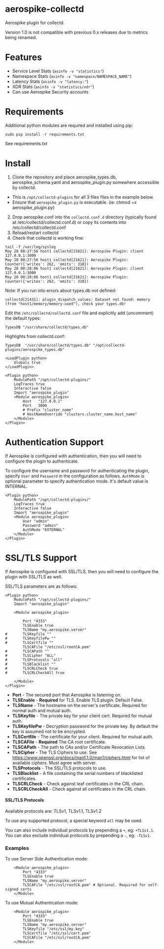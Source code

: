 aerospike-collectd
====================
Aerospike plugin for collectd.

Version 1.0 is not compatible with previous 0.x releases due to metrics being renamed.

Features
========
- Service Level Stats (`asinfo -v "statistics"`)
- Namespace Stats (`asinfo -v "namespace/NAMESPACE_NAME"`)
- Latency Stats (`asinfo -v "latency:"`)
- XDR Stats (`asinfo -v "statistics/xdr"`)
- Can use Aerospike Security accounts

Requirements
============
Additional python modules are required and installed using pip:
```
sudo pip install -r requirements.txt
```

See requirements.txt

Install
=======

1. Clone the repository and place aerospike_types.db, aerospike_schema.yaml and aerospike_plugin.py somewhere accessible by collectd.
  * This is `/opt/collectd-plugins` for all 3 files files in the example below.
  * Ensure that `aerospike_plugin.py` is executable. (ie: chmod +x aerospike_plugin.py)
2. Drop aerospike.conf into the `collectd.conf.d` directory (typically found at /etc/collectd/collectd.conf.d)
or copy its contents into /etc/collectd/collectd.conf
3. Reload/restart collectd
4. Check that collectd is working fine:

```
tail -f /var/log/syslog
May 28 00:27:56 host1 collectd[21621]: Aerospike Plugin: client 127.0.0.1:3000
May 28 00:27:56 host1 collectd[21621]: Aerospike Plugin: Counter({'writes': 262, 'emits': 318})
May 28 00:28:06 host1 collectd[21621]: Aerospike Plugin: client 127.0.0.1:3000
May 28 00:28:06 host1 collectd[21621]: Aerospike Plugin: Counter({'writes': 262, 'emits': 318})
```

Note: If you run into errors about types.db not defined:

```
collectd[21431]: plugin_dispatch_values: Dataset not found: memory (from "host1/memory/memory-used"), check your types.db!
```

Edit the `/etc/collectd/collectd.conf` file and explicitly add (uncomment) the default types:

```
TypesDB "/usr/share/collectd/types.db"
```

Highlights from collectd.conf:

```
TypesDB  "/usr/share/collectd/types.db" "/opt/collectd-plugins/aerospike_types.db"

<LoadPlugin python>
    Globals true
</LoadPlugin>

<Plugin python>
    ModulePath "/opt/collectd-plugins/"
    LogTraces true
    Interactive false
    Import "aerospike_plugin"
    <Module aerospike_plugin>
        Host   "127.0.0.1"
        Port   3000
        # Prefix "cluster_name"
        # HostNameOverride "clusters.cluster_name.host_name"
    </Module>
</Plugin>
```

Authentication Support
======================

If Aerospike is configured with authentication, then you will need to configure the
plugin to authenticate.

To configure the username and password for authenticating the plugin, specify 
`User` and `Password` in the configuration as follows. `AuthMode` is optional 
parameter to specify authentication mode. It's default value is INTERNAL.

```
<Plugin python>
    ModulePath "/opt/collectd-plugins/"
    LogTraces true
    Interactive false
    Import "aerospike_plugin"
    <Module aerospike_plugin>
    	User "admin"
    	Password "admin"
    	AuthMode "EXTERNAL"
    </Module>
</Plugin>
```

SSL/TLS Support
===============

If Aerospike is configured with SSL/TLS, then you will need to configure the 
plugin with SSL/TLS as well.

SSL/TLS parameters are as follows:

```
<Plugin python>
    ModulePath "/opt/collectd-plugins/"
    Import "aerospike_plugin"

    <Module aerospike_plugin>

        Port "4333"
        TLSEnable true
        TLSName "my.aerospike.server"
#       TLSKeyfile ""
#       TLSKeyfilePw ""
#       TLSCertfile ""
        TLSCAFile "/etc/ssl/rootCA.pem"
#       TLSCAPath ""
#       TLSCipher "ALL"
#       TLSProtocols "all"
#       TLSBlacklist ""
#       TLSCRLCheck true
#       TLSCRLCheckAll true

    </Module>
</Plugin>
```

* **Port** - The secured port that Aerospike is listening on.
* **TLSEnable** - **Required** for TLS. Enable TLS plugin. Default False.
* **TLSName** - The hostname on the server's certificate. Required for normal auth and mutual auth.
* **TLSKeyfile** - The private key for your client cert. Required for mutual auth.
* **TLSKeyfilePw** - Decryption password for the private key. By default the key is assumed not to be encrypted.
* **TLSCertfile** - The certificate for your client. Required for mutual auth.
* **TLSCAFile** - **Required** The CA root certificate.
* **TLSCAPath** - The path to CAs and/or Certificate Revocation Lists.
* **TLSCipher** - The TLS Ciphers to use. See https://www.openssl.org/docs/man1.1.0/man1/ciphers.html for list of available ciphers. Must agree with server.
* **TLSProtocols** - The SSL/TLS protocols to use. 
* **TLSBlacklist** - A file containing the serial numbers of blacklisted certificates.
* **TLSCRLCheck** - Check against leaf certificates in the CRL chain.
* **TLSCRLCheckAll** - Check against all certificates in the CRL chain.


#### SSL/TLS Protocols
Available protocols are:
TLSv1, TLSv1.1, TLSv1.2

To use any supported protocol, a special keyword `all` may be used.

You can also include individual protocols by prepending a `+`, eg: `+TLSv1.1`.  
You can also exclude individual protocols by prepending a `-`, eg: `-TLSv1`.


### Examples

To use Server Side Authentication mode:

```
    <Module aerospike_plugin>
        Port "4333"
        TLSEnable true
        TLSName "my.aerospike.server"
        TLSCAFile "/etc/ssl/rootCA.pem" # Optional. Required for self-signed certs
    </Module>
```

To use Mutual Authentication mode:

```
    <Module aerospike_plugin>
        Port "4333"
        TLSEnable true
        TLSName "my.aerospike.server"
        TLSKeyfile "/etc/ssl/my.key"
        TLSCertfile "/etc/ssl/cert.pem"
        TLSCAFile "/etc/ssl/rootCA.pem"
    </Module>
```
